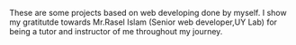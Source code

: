 These are some projects based on web developing done by myself. I show my gratitutde towards Mr.Rasel Islam (Senior web developer,UY Lab) for being a tutor and instructor of me throughout my journey.
